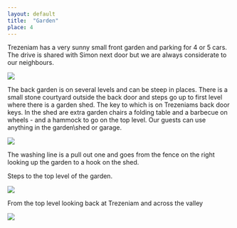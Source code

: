 ```yaml
---
layout: default
title:  "Garden"
place: 4
---
```


Trezeniam has a very sunny small front garden and parking for 4 or 5 cars. The drive is shared with Simon next door but we are always considerate to our neighbours.

<img src="{{site.baseurl}}/assets/images/front_garden.jpg">

The back garden is on several levels and can be steep in places. There is a small stone courtyard outside the back door and steps go up to first level where there is a garden shed. The key to which is on Trezeniams back door keys. In the shed are extra garden chairs a folding table and a barbecue on wheels - and a hammock to go on the top level. Our guests can use anything in the garden\shed or garage.

<img src="{{site.baseurl}}/assets/images/garden.jpg">

The washing line is a pull out one and goes from the fence on the right looking up the garden to a hook on the shed. 

Steps to the top level of the garden.

<img src="{{site.baseurl}}/assets/images/garden_steps.jpg">

From the top level looking back at Trezeniam and across the valley

<img src="{{site.baseurl}}/assets/images/top_level.jpg">





